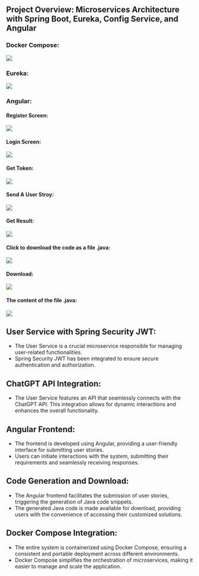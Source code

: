 <h2>Project Overview: Microservices Architecture with Spring Boot, Eureka, Config Service, and Angular</h2>
<h3>Docker Compose:</h3>
<img src="/screens/docker.jpg" />
<h3>Eureka:</h3>
<img src="/screens/7.png" />
<h3>Angular:</h3>
<h4>Register Screen:</h4>
<img src="/screens/register.png" />
<h4>Login Screen:</h4>
<img src="/screens/login.png" />
<h4>Get Token:</h4>
<img src="/screens/6.png" />
<h4>Send A User Stroy:</h4>
<img src="/screens/1.png" />
<h4>Get Result:</h4>
<img src="/screens/2.png" />
<h4>Click to download the code as a file .java:</h4>
<img src="/screens/3.png" />
<h4>Download:</h4>
<img src="/screens/4.png" />
<h4>The content of the file .java:</h4>
<img src="/screens/5.png" />
<h2>User Service with Spring Security JWT:</h2>
  <ul>
    <li>The User Service is a crucial microservice responsible for managing user-related functionalities.</li>
    <li>Spring Security JWT has been integrated to ensure secure authentication and authorization.</li>
  </ul>

  <h2>ChatGPT API Integration:</h2>
  <ul>
    <li>The User Service features an API that seamlessly connects with the ChatGPT API. This integration allows for dynamic interactions and enhances the overall functionality.</li>
  </ul>

  <h2>Angular Frontend:</h2>
  <ul>
    <li>The frontend is developed using Angular, providing a user-friendly interface for submitting user stories.</li>
    <li>Users can initiate interactions with the system, submitting their requirements and seamlessly receiving responses.</li>
  </ul>

  <h2>Code Generation and Download:</h2>
  <ul>
    <li>The Angular frontend facilitates the submission of user stories, triggering the generation of Java code snippets.</li>
    <li>The generated Java code is made available for download, providing users with the convenience of accessing their customized solutions.</li>
  </ul>

  <h2>Docker Compose Integration:</h2>
  <ul>
    <li>The entire system is containerized using Docker Compose, ensuring a consistent and portable deployment across different environments.</li>
    <li>Docker Compose simplifies the orchestration of microservices, making it easier to manage and scale the application.</li>
  </ul>
